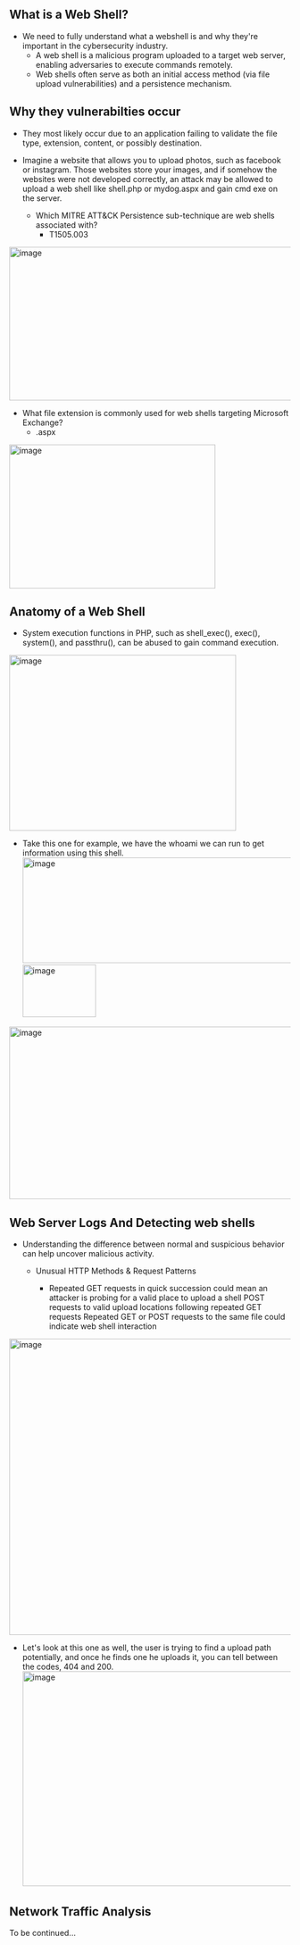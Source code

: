 ## What is a Web Shell?
- We need to fully understand what a webshell is and why they're important in the cybersecurity industry.
    - A web shell is a malicious program uploaded to a target web server, enabling adversaries to execute commands remotely.
    - Web shells often serve as both an initial access method (via file upload vulnerabilities) and a persistence mechanism.
 
## Why they vulnerabilties occur
- They most likely occur due to an application failing to validate the file type, extension, content, or possibly destination.
- Imagine a website that allows you to upload photos, such as facebook or instagram. Those websites store your images, and if somehow
  the websites were not developed correctly, an attack may be allowed to upload a web shell like shell.php or mydog.aspx and gain cmd exe on the server.

  - Which MITRE ATT&CK Persistence sub-technique are web shells associated with?
    - T1505.003
<img width="1187" height="275" alt="image" src="https://github.com/user-attachments/assets/ac6bba3b-1e18-4d3b-87b8-04a909f848e7" />

  - What file extension is commonly used for web shells targeting Microsoft Exchange?
     - .aspx
<img width="369" height="258" alt="image" src="https://github.com/user-attachments/assets/78b937f5-e087-4617-905a-0cf0e474745f" />

## Anatomy of a Web Shell

- System execution functions in PHP, such as shell_exec(), exec(), system(), and passthru(), can be abused to gain command execution.

<img width="406" height="315" alt="image" src="https://github.com/user-attachments/assets/dc181ece-8f84-4995-a87b-61f328b35930" />

- Take this one for example, we have the whoami we can run to get information using this shell.
  <img width="726" height="189" alt="image" src="https://github.com/user-attachments/assets/d16bafb2-881b-4946-8ea6-a837890f0fb1" />
  <img width="131" height="94" alt="image" src="https://github.com/user-attachments/assets/5d1fc916-a428-4594-9b75-eb691d60ab65" />

 <img width="810" height="309" alt="image" src="https://github.com/user-attachments/assets/149d3298-ae63-4eb0-a1bb-91c749b3b2d2" />

 ## Web Server Logs And Detecting web shells

 -  Understanding the difference between normal and suspicious behavior can help uncover malicious activity.
    - Unusual HTTP Methods & Request Patterns

        - Repeated GET requests in quick succession could mean an attacker is probing for a valid place to upload a shell
          POST requests to valid upload locations following repeated GET requests
          Repeated GET or POST requests to the same file could indicate web shell interaction

   <img width="798" height="531" alt="image" src="https://github.com/user-attachments/assets/fca9ea35-ffdd-47f7-a28e-9f9eca527533" />

 - Let's look at this one as well, the user is trying to find a upload path potentially, and once he finds one he uploads it, you can tell between the codes, 404 and 200.
   <img width="795" height="385" alt="image" src="https://github.com/user-attachments/assets/2d6c860c-4cd4-426c-9662-d184b4e54054" />

## Network Traffic Analysis


To be continued... 

 


  






